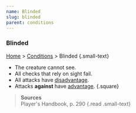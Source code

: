 ```yaml
---
name: Blinded
slug: blinded
parent: conditions
---
```

### Blinded
[Home](dm-operations-center) > [Conditions](conditions) > Blinded {.small-text}

- The creature cannot see.
- All checks that rely on sight fail.
- All attacks have [disadvantage](advantage-disadvantage).
- Attacks **against** have [advantage](advantage-disadvantage).
{.square}

> **Sources** <br/>
> Player's Handbook, p. 290
{.read .small-text}